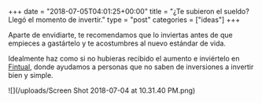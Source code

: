 +++
date = "2018-07-05T04:01:25+00:00"
title = "¿Te subieron el sueldo? Llegó el momento de invertir."
type = "post"
categories = ["ideas"]
+++

Aparte de envidiarte, te recomendamos que lo inviertas antes de que empieces a gastártelo y te acostumbres al nuevo estándar de vida.

Idealmente haz como si no hubieras recibido el aumento e inviértelo en [Fintual,](www.fintual.cl) donde ayudamos a personas que no saben de inversiones a invertir bien y simple.

![](/uploads/Screen Shot 2018-07-04 at 10.31.40 PM.png)
